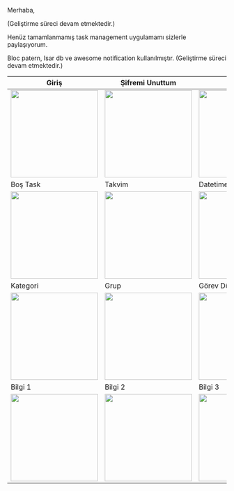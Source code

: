 Merhaba,

(Geliştirme süreci devam etmektedir.)

Henüz tamamlanmamış task management uygulamamı sizlerle paylaşıyorum. 

Bloc patern, Isar db ve awesome notification kullanılmıştır. 
(Geliştirme süreci devam etmektedir.)

| Giriş  | Şifremi Unuttum | Kayıt | Bireysel Task |
| --- | --- | --- | --- |
| <img src="https://live.staticflickr.com/65535/52696204043_e1bac7d33e_c.jpg" width="200"> |  <img src="https://live.staticflickr.com/65535/52695713796_7b18c92536_c.jpg" width="200">|<img src="https://live.staticflickr.com/65535/52695976649_bff4e0b846_c.jpg" width="200"> |  <img src="https://live.staticflickr.com/65535/52696128485_3f51125133_c.jpg" width="200">|
| Boş Task | Takvim | Datetime Picker | Öncelik |
| <img src="https://live.staticflickr.com/65535/52696128475_84f79493e2_c.jpg" width="200"> |  <img src="https://live.staticflickr.com/65535/52696204018_f75bcfe425_c.jpg" width="200">|<img src="https://live.staticflickr.com/65535/52696128445_2e1d33d97b_c.jpg" width="200"> |  <img src="https://live.staticflickr.com/65535/52695713756_a69ef2d0b1_c.jpg" width="200">|
| Kategori | Grup | Görev Düzenle  | Ayarlar |
| <img src="https://live.staticflickr.com/65535/52695198432_1d8037f58e_h.jpg" width="200"> |  <img src="https://live.staticflickr.com/65535/52696128400_7368471cce_c.jpg" width="200">|<img src="https://live.staticflickr.com/65535/52695713751_7e25b4b678_c.jpg" width="200"> |  <img src="https://live.staticflickr.com/65535/52696203968_cee90b2b21_c.jpg" width="200">|
| Bilgi 1 | Bilgi 2 | Bilgi 3  |  |
| <img src="https://live.staticflickr.com/65535/52695198502_405dc16d26_c.jpg" width="200"> |  <img src="https://live.staticflickr.com/65535/52696128510_f465d4e9b7_c.jpg" width="200">|<img src="https://live.staticflickr.com/65535/52695713801_4896e550fb_c.jpg" width="200"> | 
